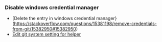 
### Disable windows credential manager 
* [Delete the entry in windows credential manager}(https://stackoverflow.com/questions/15381198/remove-credentials-from-git/15382950#15382950)
* [Edit git system setting for helper](https://stackoverflow.com/questions/37182847/how-to-disable-git-credential-manager-for-windows)
